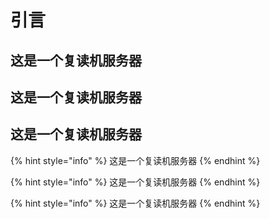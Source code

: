 # 引言

## 这是一个复读机服务器

## 这是一个复读机服务器

## 这是一个复读机服务器

{% hint style="info" %}
这是一个复读机服务器
{% endhint %}

{% hint style="info" %}
这是一个复读机服务器
{% endhint %}

{% hint style="info" %}
这是一个复读机服务器
{% endhint %}

